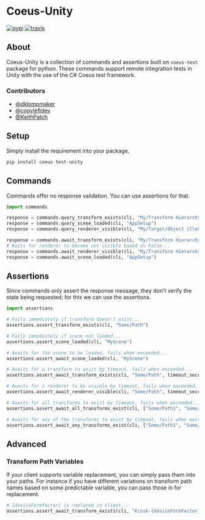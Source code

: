 # Coeus-Unity

[pypi-build-status]: https://img.shields.io/pypi/v/coeus-test-unity.svg
[travis-ci-status]: https://img.shields.io/travis/AgeOfLearning/coeus-unity-python-framework.svg

[![pypi][pypi-build-status]](https://pypi.python.org/pypi/coeus-test-unity)
[![travis][travis-ci-status]](https://travis-ci.org/AgeOfLearning/coeus-unity-python-framework)


## About
Coeus-Unity is a collection of commands and assertions built on `coeus-test` package for python. These commands support remote integration tests in Unity with the use of the C# Coeus test framework.

### Contributors
- [@dklompmaker](https://github.com/dklompmaker)
- [@copyleftdev](https://github.com/copyleftdev)
- [@KeithPatch](https://github.com/KeithPatch)

## Setup
Simply install the requirement into your package. 

```python
pip install coeus-test-unity
```

## Commands
Commands offer no response validation. You can use assertions for that.

```python
import commands

response = commands.query_transform_exists(cli, "My/Transform Hierarchy/Object (Clone)")
response = commands.query_scene_loaded(cli, "AppSetup")
response = commands.query_renderer_visible(cli, "My/Target/Object (Clone)")

response = commands.await_transform_exists(cli, "My/Transform Hierarchy/Object (Clone)")
# Waits for renderer to become not visible based on False...
response = commands.await_renderer_visible(cli, "My/Transform Hierarchy/Object (Clone)", False)
response = commands.await_scene_loaded(cli, "AppSetup")
```

## Assertions
Since commands only assert the response message, they don't verify the state being requested; for this we can use the assertions.

```python
import assertions

# Fails immediately if transform doesn't exist...
assertions.assert_transform_exists(cli, "Some/Path")

# Fails immediately if scene not loaded...
assertions.assert_scene_loaded(cli, "MyScene")

# Awaits for the scene to be loaded, fails when exceeded...
assertions.assert_await_scene_loaded(cli, "MyScene")

# Awaits for a transform to exist by timeout, fails when exceeded...
assertions.assert_await_transform_exists(cli, "Some/Path", timeout_seconds=10)

# Awaits for a renderer to be visible by timeout, fails when exceeded...
assertions.assert_await_renderer_visible(cli, "Some/Path", timeout_seconds=10)

# Awaits for all transforms to exist by timeout, fails when exceeded...
assertions.assert_await_all_transforms_exist(cli, ["Some/Path1", "Some/Path2"], timeout_seconds=10)

# Awaits for any of the transforms to exist by timeout, fails when exceeded...
assertions.assert_await_any_transforms_exist(cli, ["Some/Path1", "Some/Path2"], timeout_seconds=10)
```

## Advanced

### Transform Path Variables
If your client supports variable replacement, you can simply pass them into your paths. For instance if you have different variations on transform path names based on some predictable variable, you can pass those in for replacement.

```python
# {deviceFormfactor} is replaced in client...
assertions.assert_await_transform_exists(cli, "Kiosk-{deviceFormFactor}(Clone"), timeout_seconds=10)
```